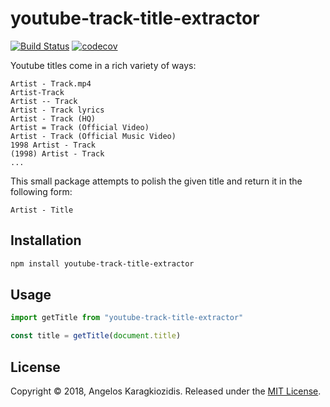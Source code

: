 # youtube-track-title-extractor

[![Build Status](https://travis-ci.com/angelkar/youtube-track-title-extractor.svg?branch=master)](https://travis-ci.com/angelkar/youtube-track-title-extractor)
[![codecov](https://codecov.io/gh/angelkar/youtube-track-title-extractor/branch/master/graph/badge.svg)](https://codecov.io/gh/angelkar/youtube-track-title-extractor)

Youtube titles come in a rich variety of ways:
```
Artist - Track.mp4
Artist-Track
Artist -- Track
Artist - Track lyrics
Artist - Track (HQ)
Artist = Track (Official Video)
Artist - Track (Official Music Video)
1998 Artist - Track
(1998) Artist - Track
...
```

This small package attempts to polish the given title and return it in the following form:

```
Artist - Title
```

## Installation
```sh
npm install youtube-track-title-extractor
```

## Usage
```js
import getTitle from "youtube-track-title-extractor"

const title = getTitle(document.title)
```


## License
Copyright © 2018, Angelos Karagkiozidis. Released under the [MIT License](https://github.com/angelkar/youtube-track-title-extractor/blob/master/LICENSE).
